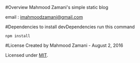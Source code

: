 #Overview
Mahmood Zamani's simple static blog

email : imahmoodzamani@gmail.com

#Dependencies
to install devDependencies run this command 
```
npm install
```
#License
Created by Mahmood Zamani - August 2, 2016

Licensed under [MIT](https://github.com/imahmoodz/imahmoodz.github.io/blob/master/LICENSE).
